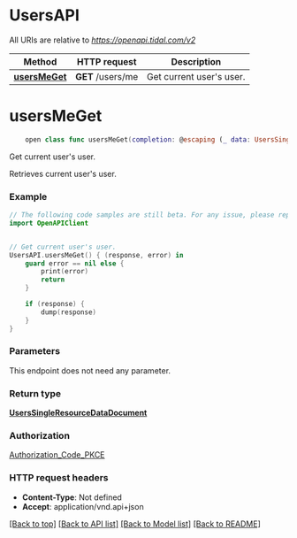 # UsersAPI

All URIs are relative to *https://openapi.tidal.com/v2*

Method | HTTP request | Description
------------- | ------------- | -------------
[**usersMeGet**](UsersAPI.md#usersmeget) | **GET** /users/me | Get current user&#39;s user.


# **usersMeGet**
```swift
    open class func usersMeGet(completion: @escaping (_ data: UsersSingleResourceDataDocument?, _ error: Error?) -> Void)
```

Get current user's user.

Retrieves current user's user.

### Example
```swift
// The following code samples are still beta. For any issue, please report via http://github.com/OpenAPITools/openapi-generator/issues/new
import OpenAPIClient


// Get current user's user.
UsersAPI.usersMeGet() { (response, error) in
    guard error == nil else {
        print(error)
        return
    }

    if (response) {
        dump(response)
    }
}
```

### Parameters
This endpoint does not need any parameter.

### Return type

[**UsersSingleResourceDataDocument**](UsersSingleResourceDataDocument.md)

### Authorization

[Authorization_Code_PKCE](../README.md#Authorization_Code_PKCE)

### HTTP request headers

 - **Content-Type**: Not defined
 - **Accept**: application/vnd.api+json

[[Back to top]](#) [[Back to API list]](../README.md#documentation-for-api-endpoints) [[Back to Model list]](../README.md#documentation-for-models) [[Back to README]](../README.md)

